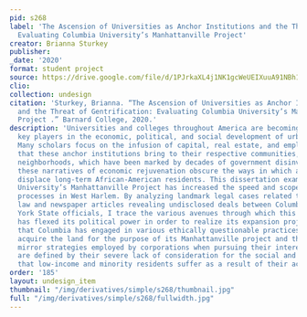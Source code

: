 ```yaml
---
pid: s268
label: 'The Ascension of Universities as Anchor Institutions and the Threat of Gentrification:
  Evaluating Columbia University’s Manhattanville Project'
creator: Brianna Sturkey
publisher:
_date: '2020'
format: student project
source: https://drive.google.com/file/d/1PJrkaXL4j1NK1gcWeUEIXuuA91NBh1MP/view
clio:
collection: undesign
citation: 'Sturkey, Brianna. “The Ascension of Universities as Anchor Institutions
  and the Threat of Gentrification: Evaluating Columbia University’s Manhattanville
  Project .” Barnard College, 2020.'
description: 'Universities and colleges throughout America are becoming increasingly
  key players in the economic, political, and social development of urban neighborhoods.
  Many scholars focus on the infusion of capital, real estate, and employment opportunities
  that these anchor institutions bring to their respective communities, often minority
  neighborhoods, which have been marked by decades of government disinvestment. However,
  these narratives of economic rejuvenation obscure the ways in which anchor institutions
  displace long-term African-American residents. This dissertation examines how Columbia
  University’s Manhattanville Project has increased the speed and scope of the gentrification
  processes in West Harlem. By analyzing landmark legal cases related to eminent domain
  law and newspaper articles revealing undisclosed deals between Columbia and New
  York State officials, I trace the various avenues through which this institution
  has flexed its political power in order to realize its expansion project. I argue
  that Columbia has engaged in various ethically questionable practices in order to
  acquire the land for the purpose of its Manhattanville project and that these tactics
  mirror strategies employed by corporations when pursuing their interests: they both
  are defined by their severe lack of consideration for the social and economic havoc
  that low-income and minority residents suffer as a result of their actions...'
order: '185'
layout: undesign_item
thumbnail: "/img/derivatives/simple/s268/thumbnail.jpg"
full: "/img/derivatives/simple/s268/fullwidth.jpg"
---
```

